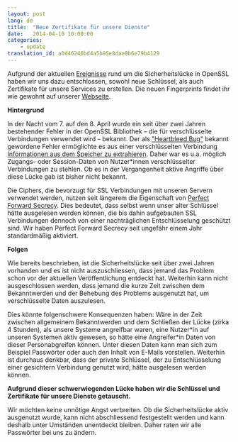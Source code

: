 ```yaml
---
layout: post
lang: de
title:  "Neue Zertifikate für unsere Dienste"
date:   2014-04-10 10:00:00
categories:
    - update
translation_id: a0d46248bd4a5b95e8dae8b6e79b4129
---
```

Aufgrund der aktuellen [Ereignisse](https://www.systemli.org/update/2014/04/08/schliessung-einer-sicherheitsluecke-benoetigt-neustart-der-dienste.html)  rund um die Sicherheitslücke in OpenSSL haben wir uns dazu entschlossen, sowohl neue Schlüssel, als auch Zertifikate für unsere Services zu erstellen. Die neuen Fingerprints findet ihr wie gewohnt auf unserer [Webseite](https://www.systemli.org/assets/fingerprints.txt.asc).

**Hintergrund**

In der Nacht vom 7. auf den 8. April wurde ein seit über zwei Jahren bestehender Fehler in der OpenSSL Bibliothek – die für verschlüsselte Verbindungen verwendet wird – bekannt. Der als ["Heartbleed Bug"](http://heartbleed.com/) bekannt gewordene Fehler ermöglichte es aus einer verschlüsselten Verbindung [Informationen aus dem Speicher zu extrahieren](http://www.golem.de/news/openssl-wichtige-fragen-und-antworten-zu-heartbleed-1404-105740.html). Daher war es u.a. möglich Zugangs- oder Session-Daten von Nutzer\*innen verschlüsselter Verbindungen zu stehlen. Ob es in der Vergangenheit aktive Angriffe über diese Lücke gab ist bisher nicht bekannt.

Die Ciphers, die bevorzugt für SSL Verbindungen mit unseren Servern verwendet werden, nutzen seit längerem die Eigenschaft von [Perfect Forward Secrecy](https://de.wikipedia.org/wiki/Perfect_Forward_Secrecy). Dies bedeutet, dass selbst wenn unser alter Schlüssel hätte ausgelesen werden können, die bis dahin aufgebauten SSL Verbindungen dennoch von einer nachträglichen Entschlüsselung geschützt sind. Wir haben Perfect Forward Secrecy seit ungefähr einem Jahr standardmäßig aktiviert.

**Folgen**

Wie bereits beschrieben, ist die Sicherheitslücke seit über zwei Jahren vorhanden und es ist nicht auszuschliessen, dass jemand das Problem schon vor der aktuellen Veröffentlichung entdeckt hat. Weiterhin kann nicht ausgeschlossen werden, dass jemand die kurze Zeit zwischen dem Bekanntwerden und der Behebung des Problems ausgenutzt hat, um verschlüsselte Daten auszulesen. 

Dies  könnte folgenschwere Konsequenzen haben: Wäre in der Zeit zwischen allgemeinem Bekanntwerden und dem Schließen der Lücke (zirka 4 Stunden),  als unsere  Systeme angreifbar waren, eine Nutzer\*in auf unseren Systemen aktiv gewesen, so hätte eine Angreifer\*in Daten von dieser Personabgreifen können. Unter diesen Daten kann man sich zum  Beispiel Passwörter oder auch den Inhalt von E-Mails vorstellen. Weiterhin ist durchaus denkbar, dass der private Schlüssel, der zu Entschlüsselung einer gesichtern Verbindung genutzt wird, hätte ausgelesen werden können.
   
**Aufgrund dieser schwerwiegenden Lücke haben wir die Schlüssel und Zertifikate für unsere Dienste getauscht.** 

Wir möchten keine unnötige Angst verbreiten. Ob die Sicherheitslücke aktiv ausgenutzt wurde, kann nicht abschliessend festgestellt werden und kann deshalb unter Umständen unentdeckt bleiben. Daher raten wir alle Passwörter bei uns zu ändern.





